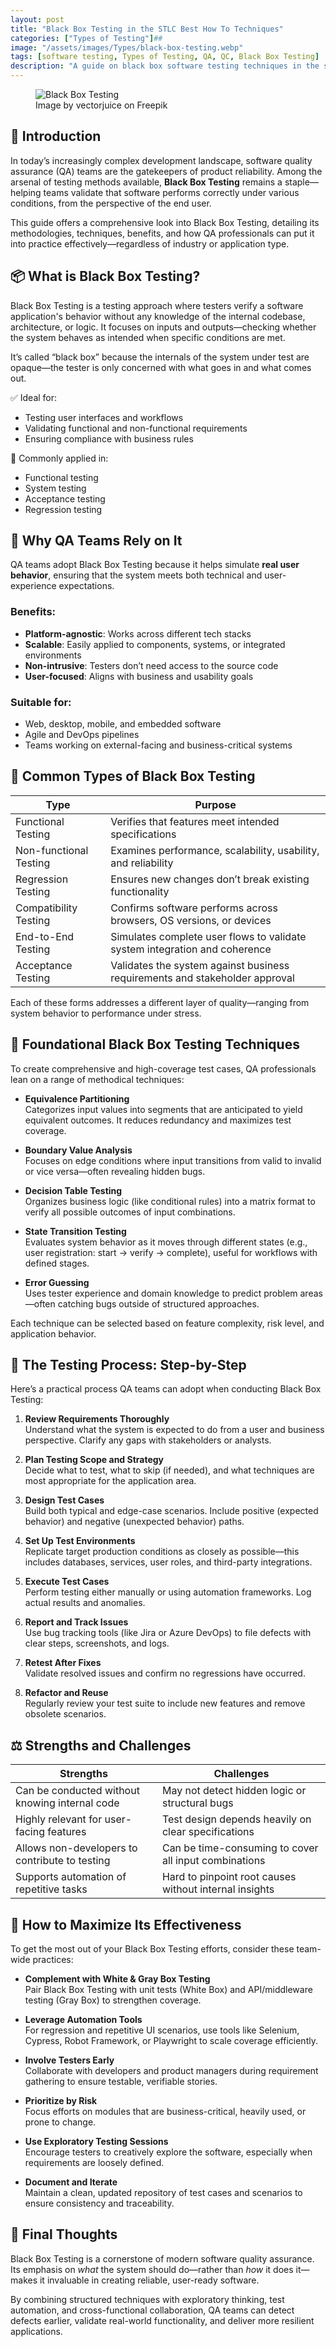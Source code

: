 ```yaml
---
layout: post
title: "Black Box Testing in the STLC Best How To Techniques"
categories: ["Types of Testing"]##
image: "/assets/images/Types/black-box-testing.webp"
tags: [software testing, Types of Testing, QA, QC, Black Box Testing]
description: "A guide on black box software testing techniques in the software testing life cycle (STLC)."
---
```


<figure>
  <img src="/assets/images/Types/black-box-testing.webp" alt="Black Box Testing" />
  <figcaption>Image by vectorjuice on Freepik</figcaption>
</figure>


## 🧭 Introduction

In today’s increasingly complex development landscape, software quality assurance (QA) teams are the gatekeepers of product reliability. Among the arsenal of testing methods available, **Black Box Testing** remains a staple—helping teams validate that software performs correctly under various conditions, from the perspective of the end user.

This guide offers a comprehensive look into Black Box Testing, detailing its methodologies, techniques, benefits, and how QA professionals can put it into practice effectively—regardless of industry or application type.

## 📦 What is Black Box Testing?

Black Box Testing is a testing approach where testers verify a software application's behavior without any knowledge of the internal codebase, architecture, or logic. It focuses on inputs and outputs—checking whether the system behaves as intended when specific conditions are met.

It’s called “black box” because the internals of the system under test are opaque—the tester is only concerned with what goes in and what comes out.

✅ Ideal for:
- Testing user interfaces and workflows  
- Validating functional and non-functional requirements  
- Ensuring compliance with business rules

🔁 Commonly applied in:
- Functional testing  
- System testing  
- Acceptance testing  
- Regression testing

## 🧪 Why QA Teams Rely on It

QA teams adopt Black Box Testing because it helps simulate **real user behavior**, ensuring that the system meets both technical and user-experience expectations.

### Benefits:
- **Platform-agnostic**: Works across different tech stacks  
- **Scalable**: Easily applied to components, systems, or integrated environments  
- **Non-intrusive**: Testers don’t need access to the source code  
- **User-focused**: Aligns with business and usability goals

### Suitable for:
- Web, desktop, mobile, and embedded software  
- Agile and DevOps pipelines  
- Teams working on external-facing and business-critical systems

## 🧰 Common Types of Black Box Testing

| **Type**                | **Purpose**                                                                 |
|-------------------------|------------------------------------------------------------------------------|
| Functional Testing       | Verifies that features meet intended specifications                         |
| Non-functional Testing   | Examines performance, scalability, usability, and reliability                |
| Regression Testing       | Ensures new changes don’t break existing functionality                      |
| Compatibility Testing    | Confirms software performs across browsers, OS versions, or devices         |
| End-to-End Testing       | Simulates complete user flows to validate system integration and coherence  |
| Acceptance Testing       | Validates the system against business requirements and stakeholder approval |

Each of these forms addresses a different layer of quality—ranging from system behavior to performance under stress.

## 🧠 Foundational Black Box Testing Techniques

To create comprehensive and high-coverage test cases, QA professionals lean on a range of methodical techniques:

- **Equivalence Partitioning**  
  Categorizes input values into segments that are anticipated to yield equivalent outcomes. It reduces redundancy and maximizes test coverage.

- **Boundary Value Analysis**  
  Focuses on edge conditions where input transitions from valid to invalid or vice versa—often revealing hidden bugs.

- **Decision Table Testing**  
  Organizes business logic (like conditional rules) into a matrix format to verify all possible outcomes of input combinations.

- **State Transition Testing**  
  Evaluates system behavior as it moves through different states (e.g., user registration: start → verify → complete), useful for workflows with defined stages.

- **Error Guessing**  
  Uses tester experience and domain knowledge to predict problem areas—often catching bugs outside of structured approaches.

Each technique can be selected based on feature complexity, risk level, and application behavior.

## 🔄 The Testing Process: Step-by-Step

Here’s a practical process QA teams can adopt when conducting Black Box Testing:

1. **Review Requirements Thoroughly**  
   Understand what the system is expected to do from a user and business perspective. Clarify any gaps with stakeholders or analysts.

2. **Plan Testing Scope and Strategy**  
   Decide what to test, what to skip (if needed), and what techniques are most appropriate for the application area.

3. **Design Test Cases**  
   Build both typical and edge-case scenarios. Include positive (expected behavior) and negative (unexpected behavior) paths.

4. **Set Up Test Environments**  
   Replicate target production conditions as closely as possible—this includes databases, services, user roles, and third-party integrations.

5. **Execute Test Cases**  
   Perform testing either manually or using automation frameworks. Log actual results and anomalies.

6. **Report and Track Issues**  
   Use bug tracking tools (like Jira or Azure DevOps) to file defects with clear steps, screenshots, and logs.

7. **Retest After Fixes**  
   Validate resolved issues and confirm no regressions have occurred.

8. **Refactor and Reuse**  
   Regularly review your test suite to include new features and remove obsolete scenarios.

## ⚖️ Strengths and Challenges

| **Strengths**                                        | **Challenges**                                        |
|------------------------------------------------------|-------------------------------------------------------|
| Can be conducted without knowing internal code       | May not detect hidden logic or structural bugs        |
| Highly relevant for user-facing features             | Test design depends heavily on clear specifications   |
| Allows non-developers to contribute to testing       | Can be time-consuming to cover all input combinations |
| Supports automation of repetitive tasks              | Hard to pinpoint root causes without internal insights|

## 🧩 How to Maximize Its Effectiveness

To get the most out of your Black Box Testing efforts, consider these team-wide practices:

- **Complement with White & Gray Box Testing**  
  Pair Black Box Testing with unit tests (White Box) and API/middleware testing (Gray Box) to strengthen coverage.

- **Leverage Automation Tools**  
  For regression and repetitive UI scenarios, use tools like Selenium, Cypress, Robot Framework, or Playwright to scale coverage efficiently.

- **Involve Testers Early**  
  Collaborate with developers and product managers during requirement gathering to ensure testable, verifiable stories.

- **Prioritize by Risk**  
  Focus efforts on modules that are business-critical, heavily used, or prone to change.

- **Use Exploratory Testing Sessions**  
  Encourage testers to creatively explore the software, especially when requirements are loosely defined.

- **Document and Iterate**  
  Maintain a clean, updated repository of test cases and scenarios to ensure consistency and traceability.

## 🧠 Final Thoughts

Black Box Testing is a cornerstone of modern software quality assurance. Its emphasis on *what* the system should do—rather than *how* it does it—makes it invaluable in creating reliable, user-ready software.

By combining structured techniques with exploratory thinking, test automation, and cross-functional collaboration, QA teams can detect defects earlier, validate real-world functionality, and deliver more resilient applications.
